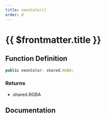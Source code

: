 ```yaml
---
title: neonColor()
order: 0
---
```


# {{ $frontmatter.title }}

<!--@include: ./neonColor_partial_header.md-->

## Function Definition

```ts
public neonColor: shared.RGBA;
```

### Returns

* shared.RGBA

## Documentation

<!--@include: ./neonColor_partial_footer.md-->
